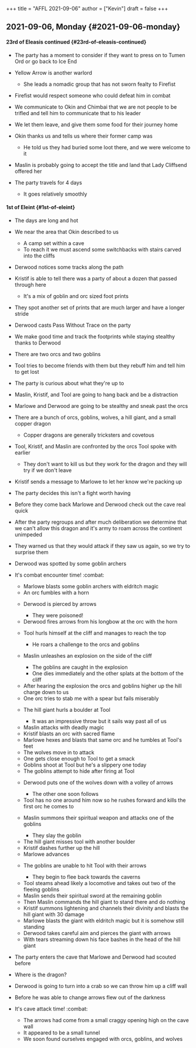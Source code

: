 +++
title = "AFFL 2021-09-06"
author = ["Kevin"]
draft = false
+++

## 2021-09-06, Monday {#2021-09-06-monday}


#### 23rd of Eleasis continued {#23rd-of-eleasis-continued}

<!--list-separator-->

-  The party has a moment to consider if they want to press on to Tumen Ord or go back to Ice End

<!--list-separator-->

-  Yellow Arrow is another warlord

    <!--list-separator-->

    -  She leads a nomadic group that has not sworn fealty to Firefist

<!--list-separator-->

-  Firefist would respect someone who could defeat him in combat

<!--list-separator-->

-  We communicate to Okin and Chimbai that we are not people to be trifled and tell him to communicate that to his leader

<!--list-separator-->

-  We let them leave, and give them some food for their journey home

<!--list-separator-->

-  Okin thanks us and tells us where their former camp was

    <!--list-separator-->

    -  He told us they had buried some loot there, and we were welcome to it

<!--list-separator-->

-  Maslin is probably going to accept the title and land that Lady Cliffsend offered her

<!--list-separator-->

-  The party travels for 4 days

    <!--list-separator-->

    -  It goes relatively smoothly


#### 1st of Eleint {#1st-of-eleint}

<!--list-separator-->

-  The days are long and hot

<!--list-separator-->

-  We near the area that Okin described to us

    <!--list-separator-->

    -  A camp set within a cave

    <!--list-separator-->

    -  To reach it we must ascend some switchbacks with stairs carved into the cliffs

<!--list-separator-->

-  Derwood notices some tracks along the path

<!--list-separator-->

-  Kristif is able to tell there was a party of about a dozen that passed through here

    <!--list-separator-->

    -  It's a mix of goblin and orc sized foot prints

<!--list-separator-->

-  They spot another set of prints that are much larger and have a longer stride

<!--list-separator-->

-  Derwood casts Pass Without Trace on the party

<!--list-separator-->

-  We make good time and track the footprints while staying stealthy thanks to Derwood

<!--list-separator-->

-  There are two orcs and two goblins

<!--list-separator-->

-  Tool tries to become friends with them but they rebuff him and tell him to get lost

<!--list-separator-->

-  The party is curious about what they're up to

<!--list-separator-->

-  Maslin, Kristif, and Tool are going to hang back and be a distraction

<!--list-separator-->

-  Marlowe and Derwood are going to be stealthy and sneak past the orcs

<!--list-separator-->

-  There are a bunch of orcs, goblins, wolves, a hill giant, and a small copper dragon

    <!--list-separator-->

    -  Copper dragons are generally tricksters and covetous

<!--list-separator-->

-  Tool, Kristif, and Maslin are confronted by the orcs Tool spoke with earlier

    <!--list-separator-->

    -  They don't want to kill us but they work for the dragon and they will try if we don't leave

<!--list-separator-->

-  Kristif sends a message to Marlowe to let her know we're packing up

<!--list-separator-->

-  The party decides this isn't a fight worth having

<!--list-separator-->

-  Before they come back Marlowe and Derwood check out the cave real quick

<!--list-separator-->

-  After the party regroups and after much deliberation we determine that we can't allow this dragon and it's army to roam across the continent unimpeded

<!--list-separator-->

-  They warned us that they would attack if they saw us again, so we try to surprise them

<!--list-separator-->

-  Derwood was spotted by some goblin archers

<!--list-separator-->

-  It's combat encounter time!     :combat:

    <!--list-separator-->

    -  Marlowe blasts some goblin archers with eldritch magic

    <!--list-separator-->

    -  An orc fumbles with a horn

    <!--list-separator-->

    -  Derwood is pierced by arrows

        <!--list-separator-->

        -  They were poisoned!

    <!--list-separator-->

    -  Derwood fires arrows from his longbow at the orc with the horn

    <!--list-separator-->

    -  Tool hurls himself at the cliff and manages to reach the top

        <!--list-separator-->

        -  He roars a challenge to the orcs and goblins

    <!--list-separator-->

    -  Maslin unleashes an explosion on the side of the cliff

        <!--list-separator-->

        -  The goblins are caught in the explosion

        <!--list-separator-->

        -  One dies immediately and the other splats at the bottom of the cliff

    <!--list-separator-->

    -  After hearing the explosion the orcs and goblins higher up the hill charge down to us

    <!--list-separator-->

    -  One orc tries to stab me with a spear but fails miserably

    <!--list-separator-->

    -  The hill giant hurls a boulder at Tool

        <!--list-separator-->

        -  It was an impressive throw but it sails way past all of us

    <!--list-separator-->

    -  Maslin attacks with deadly magic

    <!--list-separator-->

    -  Kristif blasts an orc with sacred flame

    <!--list-separator-->

    -  Marlowe hexes and blasts that same orc and he tumbles at Tool's feet

    <!--list-separator-->

    -  The wolves move in to attack

    <!--list-separator-->

    -  One gets close enough to Tool to get a smack

    <!--list-separator-->

    -  Goblins shoot at Tool but he's a slippery one today

    <!--list-separator-->

    -  The goblins attempt to hide after firing at Tool

    <!--list-separator-->

    -  Derwood puts one of the wolves down with a volley of arrows

        <!--list-separator-->

        -  The other one soon follows

    <!--list-separator-->

    -  Tool has no one around him now so he rushes forward and kills the first orc he comes to

    <!--list-separator-->

    -  Maslin summons their spiritual weapon and attacks one of the goblins

        <!--list-separator-->

        -  They slay the goblin

    <!--list-separator-->

    -  The hill giant misses tool with another boulder

    <!--list-separator-->

    -  Kristif dashes further up the hill

    <!--list-separator-->

    -  Marlowe advances

    <!--list-separator-->

    -  The goblins are unable to hit Tool with their arrows

        <!--list-separator-->

        -  They begin to flee back towards the caverns

    <!--list-separator-->

    -  Tool steams ahead likely a locomotive and takes out two of the fleeing goblins

    <!--list-separator-->

    -  Maslin sends their spiritual sword at the remaining goblin

    <!--list-separator-->

    -  Then Maslin commands the hill giant to stand there and do nothing

    <!--list-separator-->

    -  Kristif summons lightening and channels their divinity and blasts the hill giant with 30 damage

    <!--list-separator-->

    -  Marlowe blasts the giant with eldritch magic but it is somehow still standing

    <!--list-separator-->

    -  Derwood takes careful aim and pierces the giant with arrows

    <!--list-separator-->

    -  With tears streaming down his face bashes in the head of the hill giant

<!--list-separator-->

-  The party enters the cave that Marlowe and Derwood had scouted before

<!--list-separator-->

-  Where is the dragon?

<!--list-separator-->

-  Derwood is going to turn into a crab so we can throw him up a cliff wall

<!--list-separator-->

-  Before he was able to change arrows flew out of the darkness

<!--list-separator-->

-  It's cave attack time!     :combat:

    <!--list-separator-->

    -  The arrows had come from a small craggy opening high on the cave wall

    <!--list-separator-->

    -  It appeared to be a small tunnel

    <!--list-separator-->

    -  We soon found ourselves engaged with orcs, goblins, and wolves
